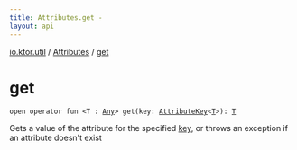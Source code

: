 ```yaml
---
title: Attributes.get - 
layout: api
---
```


<div class='api-docs-breadcrumbs'><a href="../index.html">io.ktor.util</a> / <a href="index.html">Attributes</a> / <a href="./get.html">get</a></div>

# get

<div class="signature"><code><span class="keyword">open</span> <span class="keyword">operator</span> <span class="keyword">fun </span><span class="symbol">&lt;</span><span class="identifier">T</span>&nbsp;<span class="symbol">:</span>&nbsp;<a href="https://kotlinlang.org/api/latest/jvm/stdlib/kotlin/-any/index.html"><span class="identifier">Any</span></a><span class="symbol">&gt;</span> <span class="identifier">get</span><span class="symbol">(</span><span class="parameterName" id="io.ktor.util.Attributes$get(io.ktor.util.AttributeKey((io.ktor.util.Attributes.get.T)))/key">key</span><span class="symbol">:</span>&nbsp;<a href="../-attribute-key/index.html"><span class="identifier">AttributeKey</span></a><span class="symbol">&lt;</span><a href="get.html#T"><span class="identifier">T</span></a><span class="symbol">&gt;</span><span class="symbol">)</span><span class="symbol">: </span><a href="get.html#T"><span class="identifier">T</span></a></code></div>

Gets a value of the attribute for the specified <a href="get.html#io.ktor.util.Attributes$get(io.ktor.util.AttributeKey((io.ktor.util.Attributes.get.T)))/key">key</a>, or throws an exception if an attribute doesn't exist

